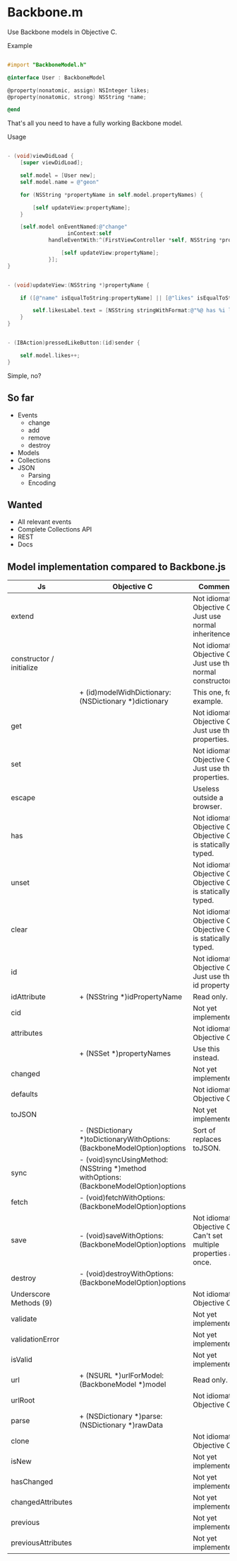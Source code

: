 Backbone.m
==========

Use Backbone models in Objective C.

Example

```objective-c

#import "BackboneModel.h"

@interface User : BackboneModel

@property(nonatomic, assign) NSInteger likes;
@property(nonatomic, strong) NSString *name;

@end

```

That's all you need to have a fully working Backbone model.

Usage

```objective-c

- (void)viewDidLoad {
    [super viewDidLoad];

    self.model = [User new];
    self.model.name = @"geon"

    for (NSString *propertyName in self.model.propertyNames) {

        [self updateView:propertyName];
    }

    [self.model onEventNamed:@"change"
                   inContext:self
             handleEventWith:^(FirstViewController *self, NSString *propertyName) {

                 [self updateView:propertyName];
             }];
}


- (void)updateView:(NSString *)propertyName {

    if ([@"name" isEqualToString:propertyName] || [@"likes" isEqualToString:propertyName] ) {

        self.likesLabel.text = [NSString stringWithFormat:@"%@ has %i likes", self.model.name, self.model.likes];
    }
}


- (IBAction)pressedLikeButton:(id)sender {

    self.model.likes++;
}

```

Simple, no?



So far
------
* Events
	* change
	* add
	* remove
	* destroy
* Models
* Collections
* JSON
  * Parsing
  * Encoding


Wanted
------
* All relevant events
* Complete Collections API
* REST
* Docs


Model implementation compared to Backbone.js
--------------------------------------------


Js                       | Objective C                                                                         | Comment
-------------------------|-------------------------------------------------------------------------------------|---------
extend                   |                                                                                     | Not idiomatic Objective C. Just use normal inheritence.
constructor / initialize |                                                                                     | Not idiomatic Objective C. Just use the normal constructor.
                         | + (id)modelWidhDictionary:(NSDictionary *)dictionary                                | This one, for example.
get                      |                                                                                     | Not idiomatic Objective C. Just use the properties.
set                      |                                                                                     | Not idiomatic Objective C. Just use the properties.
escape                   |                                                                                     | Useless outside a browser.
has                      |                                                                                     | Not idiomatic Objective C. Objective C is statically typed.
unset                    |                                                                                     | Not idiomatic Objective C. Objective C is statically typed.
clear                    |                                                                                     | Not idiomatic Objective C. Objective C is statically typed.
id                       |                                                                                     | Not idiomatic Objective C. Just use the id property.
idAttribute              | + (NSString *)idPropertyName                                                        | Read only.
cid                      |                                                                                     | Not yet implemented.
attributes               |                                                                                     | Not idiomatic Objective C.
                         | + (NSSet *)propertyNames                                                            | Use this instead.
changed                  |                                                                                     | Not yet implemented.
defaults                 |                                                                                     | Not idiomatic Objective C.
toJSON                   |                                                                                     | Not yet implemented.
                         | - (NSDictionary *)toDictionaryWithOptions:(BackboneModelOption)options              | Sort of replaces toJSON.
sync                     | - (void)syncUsingMethod:(NSString *)method withOptions:(BackboneModelOption)options |
fetch                    | - (void)fetchWithOptions:(BackboneModelOption)options                               |
save                     | - (void)saveWithOptions:(BackboneModelOption)options                                | Not idiomatic Objective C. Can't set multiple properties at once.
destroy                  | - (void)destroyWithOptions:(BackboneModelOption)options                             |
Underscore Methods (9)   |                                                                                     | Not idiomatic Objective C.
validate                 |                                                                                     | Not yet implemented.
validationError          |                                                                                     | Not yet implemented.
isValid                  |                                                                                     | Not yet implemented.
url                      | + (NSURL *)urlForModel:(BackboneModel *)model                                       | Read only.
urlRoot                  |                                                                                     | Not idiomatic Objective C.
parse                    | + (NSDictionary *)parse:(NSDictionary *)rawData                                     |
clone                    |                                                                                     | Not idiomatic Objective C.
isNew                    |                                                                                     | Not yet implemented.
hasChanged               |                                                                                     | Not yet implemented.
changedAttributes        |                                                                                     | Not yet implemented.
previous                 |                                                                                     | Not yet implemented.
previousAttributes       |                                                                                     | Not yet implemented.
